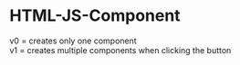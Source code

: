 # HTML-JS-Component

v0 = creates only one component\
v1 = creates multiple components when clicking the button
